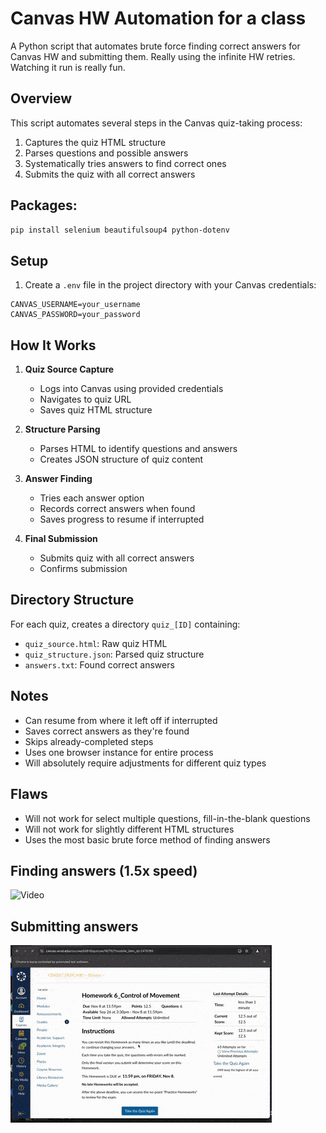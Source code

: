 # Canvas HW Automation for a class

A Python script that automates brute force finding correct answers for Canvas HW and submitting them. Really using the infinite HW retries. Watching it run is really fun.

## Overview

This script automates several steps in the Canvas quiz-taking process:
1. Captures the quiz HTML structure
2. Parses questions and possible answers
3. Systematically tries answers to find correct ones
4. Submits the quiz with all correct answers

## Packages:
  ```bash
  pip install selenium beautifulsoup4 python-dotenv
  ```

## Setup

1. Create a `.env` file in the project directory with your Canvas credentials:

```
CANVAS_USERNAME=your_username
CANVAS_PASSWORD=your_password
```

## How It Works

1. **Quiz Source Capture**
   - Logs into Canvas using provided credentials
   - Navigates to quiz URL
   - Saves quiz HTML structure

2. **Structure Parsing**
   - Parses HTML to identify questions and answers
   - Creates JSON structure of quiz content

3. **Answer Finding**
   - Tries each answer option
   - Records correct answers when found
   - Saves progress to resume if interrupted

4. **Final Submission**
   - Submits quiz with all correct answers
   - Confirms submission

## Directory Structure

For each quiz, creates a directory `quiz_[ID]` containing:
- `quiz_source.html`: Raw quiz HTML
- `quiz_structure.json`: Parsed quiz structure
- `answers.txt`: Found correct answers

## Notes
- Can resume from where it left off if interrupted
- Saves correct answers as they're found
- Skips already-completed steps
- Uses one browser instance for entire process
- Will absolutely require adjustments for different quiz types

## Flaws
- Will not work for select multiple questions, fill-in-the-blank questions
- Will not work for slightly different HTML structures
- Uses the most basic brute force method of finding answers

## Finding answers (1.5x speed)
![Video](./brute_forcing.gif)

## Submitting answers
![Video](./submitting_answers.gif)